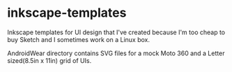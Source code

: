 inkscape-templates
==================

Inkscape templates for UI design that I've created because I'm too cheap to buy Sketch and I sometimes work on a Linux box.

AndroidWear directory contains SVG files for a mock Moto 360 and a Letter sized(8.5in x 11in) grid of UIs.
